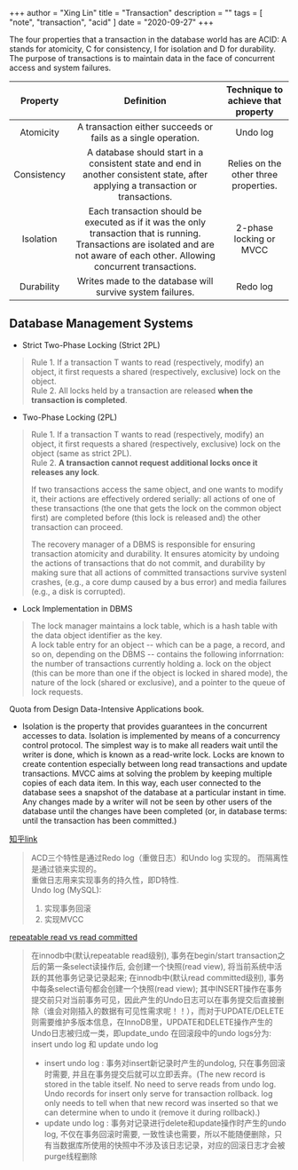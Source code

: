 +++
author = "Xing Lin"
title = "Transaction"
description = ""
tags = [
    "note", "transaction", "acid"
]
date = "2020-09-27"
+++

The four properties that a transaction in the database world has are ACID: A stands for atomicity, C for consistency, I for isolation and D for durability. 
The purpose of transactions is to maintain data in the face of concurrent access and system failures.

| Property | Definition | Technique to achieve that property |
| :------: | :--:|:--:|
| Atomicity| A transaction either succeeds or fails as a single operation. | Undo log | 
| Consistency | A database should start in a consistent state and end in another consistent state, after applying a transaction or transactions. | Relies on the other three properties. |
| Isolation | Each transaction should be executed as if it was the only transaction that is running. Transactions are isolated and are not aware of each other. Allowing concurrent transactions. | 2-phase locking or MVCC | 
| Durability | Writes made to the database will survive system failures. | Redo log | 

## Database Management Systems

* Strict Two-Phase Locking (Strict 2PL)  
>   Rule 1. If a transaction T wants to read (respectively, modify) an object, it first requests 
>           a shared (respectively, exclusive) lock on the object.  
>   Rule 2. All locks held by a transaction are released **when the transaction is completed**.
>   
* Two-Phase Locking (2PL)  
>   Rule 1. If a transaction T wants to read (respectively, modify) an object, it first requests 
>           a shared (respectively, exclusive) lock on the object (same as strict 2PL).  
>   Rule 2. **A transaction cannot request additional locks once it releases any lock**.
>   
>   If two transactions access the same object, and one wants to modify it, their actions are 
>   effectively ordered serially: all actions of one of these transactions (the one that gets 
>   the lock on the common object first) are completed before (this lock is released and) the 
>   other transaction can proceed.
>
>   The recovery manager of a DBMS is responsible for ensuring transaction atomicity and 
>   durability. It ensures atomicity by undoing the actions of transactions that do not commit, 
>   and durability by making sure that all actions of committed transactions survive systenl 
>   crashes, (e.g., a core dump caused by a bus error) and media failures (e.g., a disk is 
>   corrupted).

* Lock Implementation in DBMS  
>   The lock manager maintains a lock table, which is a hash table with the data object 
>   identifier as the key.  
>   A lock table entry for an object -- which can be a page, a record, and so on, depending on the DBMS -- contains the following inforrnation: the number of transactions currently holding a. lock on the object (this can be more than one if the object is locked in shared mode), the nature of the lock (shared or exclusive), and a pointer to the queue of lock requests.

Quota from Design Data-Intensive Applications book. 

* Isolation is the property that provides guarantees in the concurrent accesses to data. Isolation is implemented by means of a concurrency control protocol. The simplest way is to make all readers wait until the writer is done, which is known as a read-write lock. Locks are known to create contention especially between long read transactions and update transactions. MVCC aims at solving the problem by keeping multiple copies of each data item. In this way, each user connected to the database sees a snapshot of the database at a particular instant in time. Any changes made by a writer will not be seen by other users of the database until the changes have been completed (or, in database terms: until the transaction has been committed.)

[知乎link][acdlink]
> ACD三个特性是通过Redo log（重做日志）和Undo log 实现的。 而隔离性是通过锁来实现的。  
> 重做日志用来实现事务的持久性，即D特性.  
> Undo log (MySQL):  
>   1. 实现事务回滚
>   2. 实现MVCC

[repeatable read vs read committed][repeatableread]  
> 在innodb中(默认repeatable read级别), 事务在begin/start transaction之后的第一条select读操作后, 会创建一个快照(read view), 将当前系统中活跃的其他事务记录记录起来;
> 在innodb中(默认read committed级别), 事务中每条select语句都会创建一个快照(read view);
> 其中INSERT操作在事务提交前只对当前事务可见，因此产生的Undo日志可以在事务提交后直接删除（谁会对刚插入的数据有可见性需求呢！！），而对于UPDATE/DELETE则需要维护多版本信息，在InnoDB里，UPDATE和DELETE操作产生的Undo日志被归成一类，即update_undo
> 在回滚段中的undo logs分为: insert undo log 和 update undo log
>   *   insert undo log : 事务对insert新记录时产生的undolog, 只在事务回滚时需要, 并且在事务提交后就可以立即丢弃。(The new record is stored in the table itself. No need to serve reads from undo log. Undo records for insert only serve for transaction rollback. log only needs to tell when that new record was inserted so that we can determine when to undo it (remove it during rollback).)
>   *   update undo log : 事务对记录进行delete和update操作时产生的undo log, 不仅在事务回滚时需要, 一致性读也需要，所以不能随便删除，只有当数据库所使用的快照中不涉及该日志记录，对应的回滚日志才会被purge线程删除

[acdlink]: https://zhuanlan.zhihu.com/p/48327345
[repeatableread]: https://segmentfault.com/a/1190000012650596